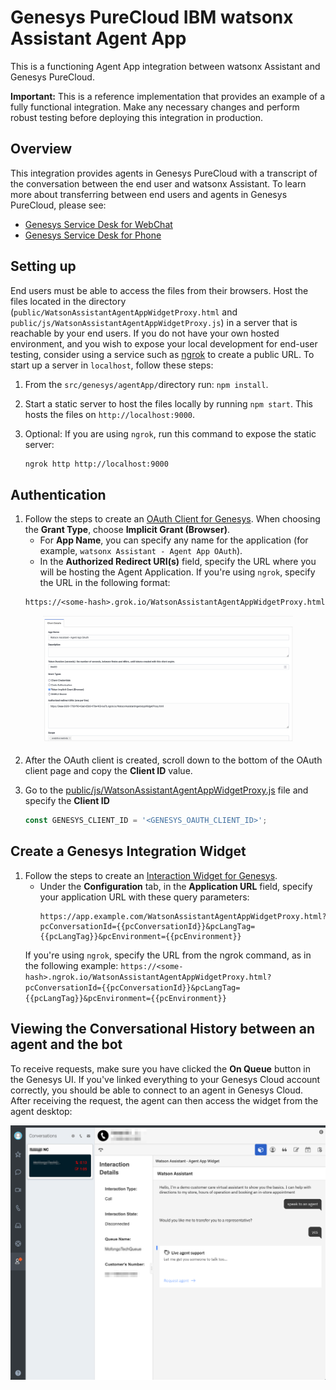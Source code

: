 # Genesys PureCloud IBM watsonx Assistant Agent App

This is a functioning Agent App integration between watsonx Assistant and Genesys PureCloud.

**Important:**  This is a reference implementation that provides an example of a fully functional integration. Make any necessary changes and perform robust testing before deploying this integration in production.

## Overview

This integration provides agents in Genesys PureCloud with a transcript of the conversation between the end user and watsonx Assistant. To learn more about transferring between end users and agents in Genesys PureCloud, please see:
- [Genesys Service Desk for WebChat](../webChat/)
- [Genesys Service Desk for Phone](https://cloud.ibm.com/docs/assistant?topic=assistant-deploy-phone-genesys)

## Setting up

End users must be able to access the files from their browsers. Host the files located in the directory (`public/WatsonAssistantAgentAppWidgetProxy.html` and `public/js/WatsonAssistantAgentAppWidgetProxy.js`) in a server that is reachable by your end users. If you do not have your own hosted environment, and you wish to expose your local development for end-user testing, consider using a service such as [ngrok](https://ngrok.com/) to create a public URL.
To start up a server in `localhost`, follow these steps:

1. From the `src/genesys/agentApp/`directory run: `npm install`.

1. Start a static server to host the files locally by running `npm start`. This hosts the files on `http://localhost:9000`.

1. Optional: If you are using `ngrok`, run this command to expose the static server:
    ```bash
    ngrok http http://localhost:9000
    ```



## Authentication

1. Follow the steps to create an [OAuth Client for Genesys](https://help.mypurecloud.com/articles/create-an-oauth-client/). When choosing the **Grant Type**, choose **Implicit Grant (Browser)**.
    - For **App Name**, you can specify any name for the application (for example, `watsonx Assistant - Agent App OAuth`).
    - In the **Authorized Redirect URI(s)** field, specify the URL where you will be hosting the Agent Application. If you're using `ngrok`, specify the URL in the following format:
    ```
    https://<some-hash>.grok.io/WatsonAssistantAgentAppWidgetProxy.html
    ``` 
<p align="center">
<img src="images/genesys-oauth-client.png" width="400">
</p>

2. After the OAuth client is created, scroll down to the bottom of the OAuth client page and copy the **Client ID** value.

3. Go to the [public/js/WatsonAssistantAgentAppWidgetProxy.js](public/js/WatsonAssistantAgentAppWidgetProxy.js#15) file and specify the **Client ID**
    ```javascript
    const GENESYS_CLIENT_ID = '<GENESYS_OAUTH_CLIENT_ID>';
    ```


## Create a Genesys Integration Widget

1. Follow the steps to create an [Interaction Widget for Genesys](https://help.mypurecloud.com/articles/set-up-an-interaction-widget-integration/). 
    - Under the **Configuration** tab, in the **Application URL** field, specify your application URL with these query parameters:
        ```
        https://app.example.com/WatsonAssistantAgentAppWidgetProxy.html?pcConversationId={{pcConversationId}}&pcLangTag={{pcLangTag}}&pcEnvironment={{pcEnvironment}}
        ```
    If you're using `ngrok`, specify the URL from the ngrok command, as in the following example:
        ```
        https://<some-hash>.ngrok.io/WatsonAssistantAgentAppWidgetProxy.html?pcConversationId={{pcConversationId}}&pcLangTag={{pcLangTag}}&pcEnvironment={{pcEnvironment}}
        ```


## Viewing the Conversational History between an agent and the bot

To receive requests, make sure you have clicked the **On Queue** button in the Genesys UI. If you've linked everything to your Genesys Cloud account correctly, you should be able to connect to an agent in Genesys Cloud. After receiving the request, the agent can then access the widget from the agent desktop:

![](images/genesys-agent-app.png)




